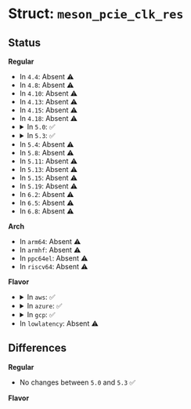 # Struct: <code>meson_pcie_clk_res</code>

## Status
<b>Regular</b>
<ul>
<li>
In <code>4.4</code>: Absent ⚠️
</li>
<li>
In <code>4.8</code>: Absent ⚠️
</li>
<li>
In <code>4.10</code>: Absent ⚠️
</li>
<li>
In <code>4.13</code>: Absent ⚠️
</li>
<li>
In <code>4.15</code>: Absent ⚠️
</li>
<li>
In <code>4.18</code>: Absent ⚠️
</li>
<li>
<details>
<summary>In <code>5.0</code>: ✅</summary>

```c
struct meson_pcie_clk_res {
    struct clk *clk;
    struct clk *mipi_gate;
    struct clk *port_clk;
    struct clk *general_clk;
};
```
</details>
</li>
<li>
<details>
<summary>In <code>5.3</code>: ✅</summary>

```c
struct meson_pcie_clk_res {
    struct clk *clk;
    struct clk *mipi_gate;
    struct clk *port_clk;
    struct clk *general_clk;
};
```
</details>
</li>
<li>
In <code>5.4</code>: Absent ⚠️
</li>
<li>
In <code>5.8</code>: Absent ⚠️
</li>
<li>
In <code>5.11</code>: Absent ⚠️
</li>
<li>
In <code>5.13</code>: Absent ⚠️
</li>
<li>
In <code>5.15</code>: Absent ⚠️
</li>
<li>
In <code>5.19</code>: Absent ⚠️
</li>
<li>
In <code>6.2</code>: Absent ⚠️
</li>
<li>
In <code>6.5</code>: Absent ⚠️
</li>
<li>
In <code>6.8</code>: Absent ⚠️
</li>
</ul>
<b>Arch</b>
<ul>
<li>
In <code>arm64</code>: Absent ⚠️
</li>
<li>
In <code>armhf</code>: Absent ⚠️
</li>
<li>
In <code>ppc64el</code>: Absent ⚠️
</li>
<li>
In <code>riscv64</code>: Absent ⚠️
</li>
</ul>
<b>Flavor</b>
<ul>
<li>
<details>
<summary>In <code>aws</code>: ✅</summary>

```c
struct meson_pcie_clk_res {
    struct clk *clk;
    struct clk *mipi_gate;
    struct clk *port_clk;
    struct clk *general_clk;
};
```
</details>
</li>
<li>
<details>
<summary>In <code>azure</code>: ✅</summary>

```c
struct meson_pcie_clk_res {
    struct clk *clk;
    struct clk *mipi_gate;
    struct clk *port_clk;
    struct clk *general_clk;
};
```
</details>
</li>
<li>
<details>
<summary>In <code>gcp</code>: ✅</summary>

```c
struct meson_pcie_clk_res {
    struct clk *clk;
    struct clk *mipi_gate;
    struct clk *port_clk;
    struct clk *general_clk;
};
```
</details>
</li>
<li>
In <code>lowlatency</code>: Absent ⚠️
</li>
</ul>

## Differences
<b>Regular</b>
<ul>
<li>
No changes between <code>5.0</code> and <code>5.3</code> ✅
</li>
</ul>
<b>Flavor</b>
<ul>
</ul>
